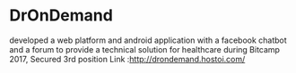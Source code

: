 # DrOnDemand
developed a web platform and android application with a facebook chatbot and a forum to provide a technical solution for healthcare during Bitcamp 2017, Secured 3rd position
Link :http://drondemand.hostoi.com/

